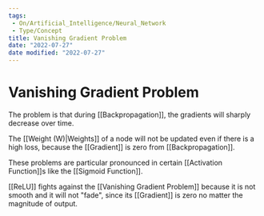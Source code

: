 ```yaml
---
tags:
 - On/Artificial_Intelligence/Neural_Network
 - Type/Concept
title: Vanishing Gradient Problem
date: "2022-07-27"
date modified: "2022-07-27"
---
```


# Vanishing Gradient Problem
The problem is that during [[Backpropagation]], the gradients will sharply decrease over time.

The [[Weight (W)|Weights]] of a node will not be updated even if there is a high loss, because the [[Gradient]] is zero from [[Backpropagation]].

These problems are particular pronounced in certain [[Activation Function]]s like the [[Sigmoid Function]].

[[ReLU]] fights against the [[Vanishing Gradient Problem]] because it is not smooth and it will not "fade", since its [[Gradient]] is zero no matter the magnitude of output.
